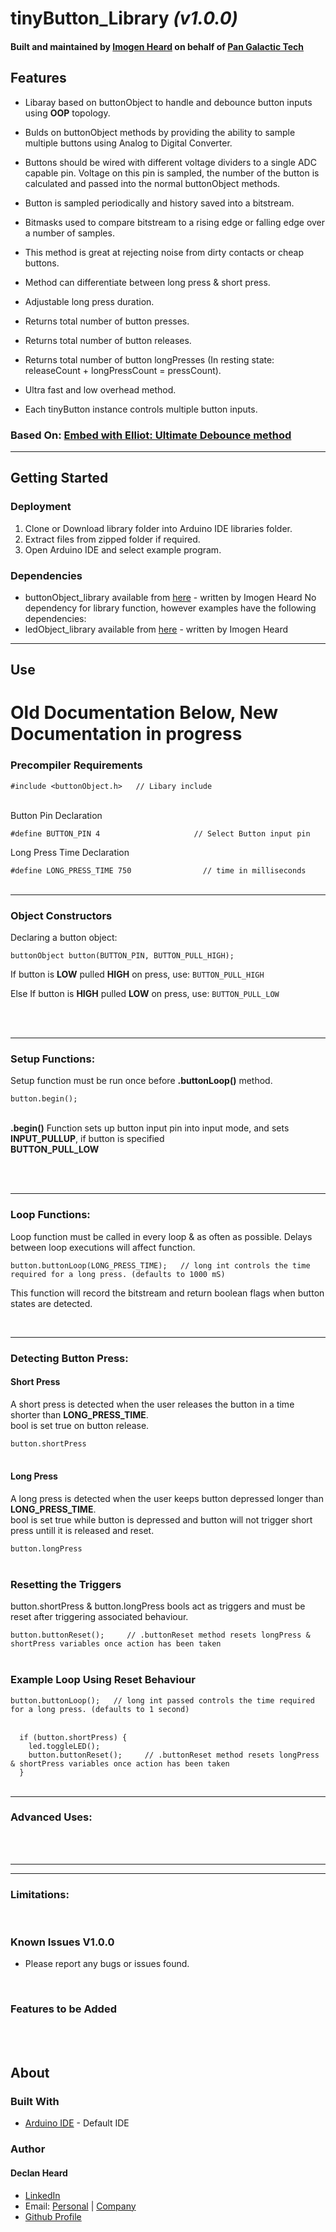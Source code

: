 # tinyButton_Library *(v1.0.0)*
#### Built and maintained by [Imogen Heard](mailto:pangalactictech@gmail.com "Email me!") on behalf of [Pan Galactic Tech](https://PanGalacticTech.com)

## Features
* Libaray based on buttonObject to handle and debounce button inputs using **OOP** topology.
* Bulds on buttonObject methods by providing the ability to sample multiple buttons using Analog to Digital Converter.
* Buttons should be wired with different voltage dividers to a single ADC capable pin. Voltage on this pin is sampled, the number of the button is calculated and passed into the normal buttonObject methods.
* Button is sampled periodically and history saved into a bitstream.
* Bitmasks used to compare bitstream to a rising edge or falling edge over a number of samples.
* This method is great at rejecting noise from dirty contacts or cheap buttons.

* Method can differentiate between long press & short press.
* Adjustable long press duration.
* Returns total number of button presses.
* Returns total number of button releases.
* Returns total number of button longPresses (In resting state: releaseCount + longPressCount = pressCount).
* Ultra fast and low overhead method.
* Each tinyButton instance controls multiple button inputs.

### Based On: [Embed with Elliot: Ultimate Debounce method](https://hackaday.com/2015/12/10/embed-with-elliot-debounce-your-noisy-buttons-part-ii/#more-180185)
___________________________________________________________________________________________________________

## Getting Started
### Deployment
1. Clone or Download library folder into Arduino IDE libraries folder.
2. Extract files from zipped folder if required.
3. Open Arduino IDE and select example program.

### Dependencies
* buttonObject_library available from [here](https://github.com/PanGalacticTech/buttonObject_Library) - written by Imogen Heard
No dependency for library function, however examples have the following dependencies:
* ledObject_library available from [here](https://github.com/PanGalacticTech/ledObject_library) - written by Imogen Heard
___________________________________________________________________________________________________________

## Use

# Old Documentation Below, New Documentation in progress

### Precompiler Requirements<br>

`#include <buttonObject.h>   // Libary include`  <br> <br>

Button Pin Declaration<br>

`#define BUTTON_PIN 4                     // Select Button input pin`   <br>

Long Press Time Declaration<br>

`#define LONG_PRESS_TIME 750                // time in milliseconds` <br>
 <br>

___________________________________________________________________________________________________________

### Object Constructors

Declaring a button object:

`buttonObject button(BUTTON_PIN, BUTTON_PULL_HIGH);` <br>

If button is **LOW** pulled **HIGH** on press, use:  `BUTTON_PULL_HIGH` <br>

Else If button is **HIGH** pulled **LOW** on press, use: `BUTTON_PULL_LOW` <br><br>

<br>

___________________________________________________________________________________________________________

### Setup Functions:

Setup function must be run once before **.buttonLoop()** method. <br>

`button.begin();`<br> <br>

**.begin()** Function sets up button input pin into input mode, and sets **INPUT_PULLUP**, if button is specified<br>
**BUTTON_PULL_LOW**

<br><br>

___________________________________________________________________________________________________________

### Loop Functions:

Loop function must be called in every loop & as often as possible. Delays between loop executions will affect 
function.

`button.buttonLoop(LONG_PRESS_TIME);   // long int controls the time required for a long press. (defaults to 1000 mS)`<br>

This function will record the bitstream and return boolean flags when button states are detected.



<br>


___________________________________________________________________________________________________________

### Detecting Button Press:
#### Short Press

A short press is detected when the user releases the button in a time shorter than **LONG_PRESS_TIME**.<br>
bool is set true on button release.<br>

`button.shortPress` <br> <br>


#### Long Press

A long press is detected when the user keeps button depressed longer than **LONG_PRESS_TIME**. <br>
bool is set true while button is depressed and button will not trigger short press untill
it is released and reset. <br>

`button.longPress`<br><br>



### Resetting the Triggers

button.shortPress & button.longPress bools act as triggers and must be reset after triggering associated 
behaviour.

`button.buttonReset();     // .buttonReset method resets longPress & shortPress variables once action has been taken` <br><br>

### Example Loop Using Reset Behaviour

`button.buttonLoop();   // long int passed controls the time required for a long press. (defaults to 1 second)`<br><br>

`  if (button.shortPress) {` <br>
`    led.toggleLED();` <br>
`    button.buttonReset();     // .buttonReset method resets longPress & shortPress variables once action has been taken`<br>
`  }`<br><br>







___________________________________________________________________________________________________________

### Advanced Uses:



<br>
<br>

___________________________________________________________________________________________________________
___________________________________________________________________________________________________________

### Limitations:



<br>

### Known Issues V1.0.0
  - Please report any bugs or issues found.

<br>

### Features to be Added 

<br>
<br>

## About
### Built With
* [Arduino IDE](https://www.arduino.cc/) - Default IDE


### Author
#### Declan Heard
* [LinkedIn](https://www.linkedin.com/in/declan-heard-91103b58/)
* Email: [Personal](mailto:dec.h38@gmail.com "dec.h38@gmail.com") | [Company](mailto:PanGalacticTech@gmail.com "PanGalacticTech@gmail.com")
* [Github Profile](https://github.com/PanGalacticTech)
